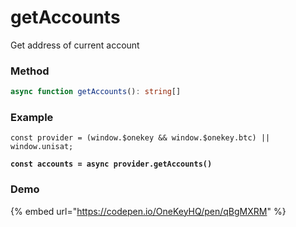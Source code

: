 # getAccounts

Get address of current account

### Method

```typescript
async function getAccounts(): string[]
```

### Example

<pre class="language-typescript"><code class="lang-typescript">const provider = (window.$onekey &#x26;&#x26; window.$onekey.btc) || window.unisat;

<strong>const accounts = async provider.getAccounts()
</strong></code></pre>

### Demo

{% embed url="https://codepen.io/OneKeyHQ/pen/qBgMXRM" %}
